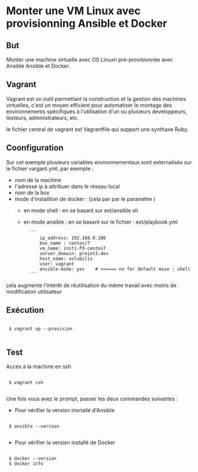 # Monter une VM Linux avec provisionning Ansible et Docker
## But

Monter une machine virtuelle avec OS Linuxn pré-provisionnée avec Ansible Ansible et Docker.

## Vagrant
Vagrant est un outil permettant la construction et la gestion des machines virtuelles, c'est  un moyen efficient pour automatiser le montage des environnements spécifiques à l'utilisation d'un ou plusieurs developpeurs, testeurs, administrateurs, etc.

le fichier central de vagrant est Vagrantfile qui support une synthaxe Ruby.

## Coonfiguration

Sur cet exemple plusieurs variables environnementaux sont externalisés sur le fichier vargant.yml, par exemple :
- nom de la machine
- l'adresse ip à attribuer dans le réseau local
- nom de la box
- mode d'installtion de docker : (cela par par le paramétre )
    * en mode shell : en se basant sur ext/ansible.sh
    * en mode ansible : en se basant sur le fichier : ext/playbook.yml

            ```
                ip_address: 192.168.0.100
                box_name : centos/7
                vm_name: inst1-P3-centos7
                server_domain: projet3.dev
                host_name: volubilis
                user: vagrant
                ansible-mode: yes    # <<==== no for default mose : shell
            ```
çela augmente l'intérêt de réutilisation du même travail avec moins de modification utilisateur 


## Exécution

```shell
 
 $ vagrant up --provision
 
```

## Test

Accés à la machine en ssh

```shell
 
 $ vagrant ssh
 
```
Une fois vous avez le prompt, passer les deux commandes suivantes :


- Pour vérifier la version insrtallé d'Ansible

```shell
 
 $ ansible --version
 
```
- Pour vérifier la version installé de Docker

```shell
 
 $ docker --version
 $ docker info

```